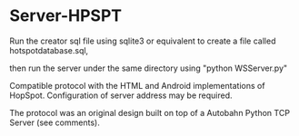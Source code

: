 Server-HPSPT
============

Run the creator sql file using sqlite3 or equivalent to create a file called hotspotdatabase.sql,

then run the server under the same directory using "python WSServer.py"

Compatible protocol with the HTML and Android implementations of HopSpot. Configuration of server address may be required.

The protocol was an original design built on top of a Autobahn Python TCP Server (see comments).
